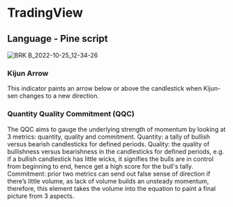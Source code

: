 # TradingView
## Language - Pine script ##

![BRK B_2022-10-25_12-34-26](https://user-images.githubusercontent.com/1398153/197763143-523ed510-b02b-4715-bea4-472ceb90acdc.png)

### Kijun Arrow ###
This indicator paints an arrow below or above the candlestick when Kijun-sen changes to a new direction.
### Quantity Quality Commitment (QQC) ###
The QQC aims to gauge the underlying strength of momentum by looking at 3 metrics: quantity, quality and commitment.
Quantity: a tally of bullish versus bearish candlesticks for defined periods.
Quality: the quality of bullishness versus bearishness in the candlesticks for defined periods, e.g. if a bullish candlestick has little wicks, it signifies the bulls are in control from beginning to end, hence get a high score for the bull's tally.
Commitment: prior two metrics can send out false sense of direction if there’s little volume, as lack of volume builds an unsteady momentum, therefore, this element takes the volume into the equation to paint a final picture from 3 aspects.

